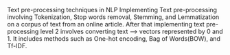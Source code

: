 Text pre-processing techniques in NLP
Implementing Text pre-processing involving Tokenization, Stop words removal, Stemming, and Lemmatization on a corpus of text from an online article.
After that implementing text pre-processing level 2 involves converting text --> vectors represented by 0 and 1. It includes methods such as One-hot encoding, Bag of Words(BOW), and Tf-IDF.
